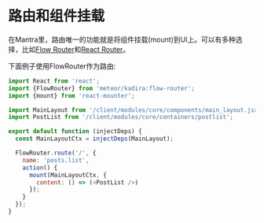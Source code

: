 # 路由和组件挂载

在Mantra里，路由唯一的功能就是将组件挂载(mount)到UI上。可以有多种选择，比如[Flow Router](https://github.com/kadirahq/flow-router/)和[React Router](https://github.com/rackt/react-router)。

下面例子使用FlowRouter作为路由:

```js
import React from 'react';
import {FlowRouter} from 'meteor/kadira:flow-router';
import {mount} from 'react-mounter';

import MainLayout from '/client/modules/core/components/main_layout.jsx';
import PostList from '/client/modules/core/containers/postlist';

export default function (injectDeps) {
  const MainLayoutCtx = injectDeps(MainLayout);

  FlowRouter.route('/', {
    name: 'posts.list',
    action() {
      mount(MainLayoutCtx, {
        content: () => (<PostList />)
      });
    }
  });
}
```
